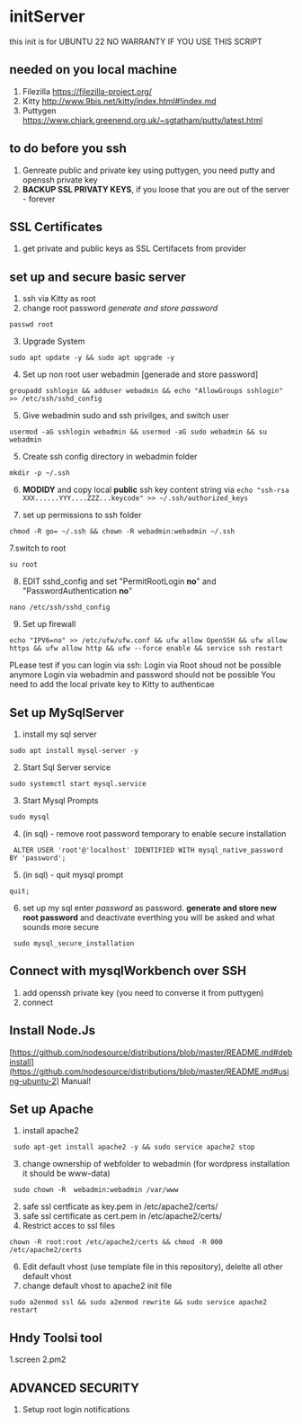 # initServer

this init is for UBUNTU 22
NO WARRANTY IF YOU USE THIS SCRIPT

## needed on you local machine
1. Filezilla https://filezilla-project.org/
2. Kitty http://www.9bis.net/kitty/index.html#!index.md 
3. Puttygen https://www.chiark.greenend.org.uk/~sgtatham/putty/latest.html 

## to do before you ssh
1. Genreate public and private key using puttygen, you need putty and openssh private key
3. **BACKUP SSL PRIVATY KEYS**, if you loose that you are out of the server - forever

## SSL Certificates
1. get private and public keys as SSL Certifacets from provider

## set up and secure basic server
1. ssh via Kitty as root
2. change root password *generate and store password*
```  
passwd root
``` 
3. Upgrade System
```
sudo apt update -y && sudo apt upgrade -y
```
4. Set up non root user webadmin [generade and store password]
```
groupadd sshlogin && adduser webadmin && echo "AllowGroups sshlogin" >> /etc/ssh/sshd_config
```
5. Give webadmin sudo and ssh privilges, and switch user
```
usermod -aG sshlogin webadmin && usermod -aG sudo webadmin && su webadmin
```
5. Create ssh config directory in webadmin folder
```
mkdir -p ~/.ssh
```


6. **MODIDY** and copy local **public** ssh key content string via  ```echo "ssh-rsa XXX......YYY....ZZZ...keycode" >> ~/.ssh/authorized_keys```


7. set up permissions to ssh folder
```
chmod -R go= ~/.ssh && chown -R webadmin:webadmin ~/.ssh
```

7.switch to root
```
su root
```

8. EDIT sshd_config and set "PermitRootLogin **no**" and "PasswordAuthentication **no**"
```
nano /etc/ssh/sshd_config
``` 
 
9. Set up firewall  
```
echo "IPV6=no" >> /etc/ufw/ufw.conf && ufw allow OpenSSH && ufw allow https && ufw allow http && ufw --force enable && service ssh restart
```


PLease test if you can login via ssh:
Login via Root shoud not be possible anymore
Login via webadmin and password should not be possible
You need to add the local private key to Kitty to authenticae 

## Set up MySqlServer
1. install my sql server
```
sudo apt install mysql-server -y
```

2. Start Sql Server service
```
sudo systemctl start mysql.service
```

3. Start Mysql Prompts
```
sudo mysql
```

4. (in sql) - remove root password temporary to enable secure installation
```
 ALTER USER 'root'@'localhost' IDENTIFIED WITH mysql_native_password BY 'password';
```
 
5. (in sql) - quit mysql prompt
```
quit;
```

6. set up my sql enter *password* as password. **generate and store new root password** and deactivate everthing you will be asked and what sounds more secure
```
 sudo mysql_secure_installation
``` 


## Connect with mysqlWorkbench over SSH
1. add openssh private key (you need to converse it from puttygen)
2. connect


## Install Node.Js
[https://github.com/nodesource/distributions/blob/master/README.md#debinstall](https://github.com/nodesource/distributions/blob/master/README.md#using-ubuntu-2)
Manual!


## Set up Apache 
1. install apache2
```
 sudo apt-get install apache2 -y && sudo service apache2 stop
``` 

3. change ownership of webfolder to webadmin (for wordpress installation it should be www-data)
```
 sudo chown -R  webadmin:webadmin /var/www
``` 
2. safe ssl certficate as key.pem in /etc/apache2/certs/
3. safe ssl certificate as cert.pem in /etc/apache2/certs/
5. Restrict acces to ssl files
```
chown -R root:root /etc/apache2/certs && chmod -R 000 /etc/apache2/certs
```
6. Edit default vhost (use template file in this repository), delelte all other default vhost
7. change default vhost to apache2 init file
```
sudo a2enmod ssl && sudo a2enmod rewrite && sudo service apache2 restart
```



## Hndy Toolsi tool
1.screen
2.pm2








## ADVANCED SECURITY
1. Setup root login notifications 












